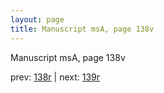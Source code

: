 ```yaml
---
layout: page
title: Manuscript msA, page 138v
---
```


Manuscript msA, page 138v

prev:  [138r](../138r) | next:  [139r](../139r)